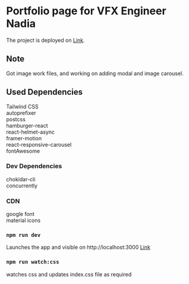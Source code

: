 # Portfolio page for VFX Engineer Nadia

The project is deployed on [Link](https://nadiavfx.com).

## Note

Got image work files, and working on adding modal and image carousel.

## Used Dependencies

Tailwind CSS\
autoprefixer\
postcss\
hamburger-react\
react-helmet-async\
framer-motion\
react-responsive-carousel\
fontAwesome

### Dev Dependencies

chokidar-cli\
concurrently

### CDN

google font\
material icons

### `npm run dev`

Launches the app and visible on http://localhost:3000 [Link](http://localhost:3000)

### `npm run watch:css`

watches css and updates index.css file as required
